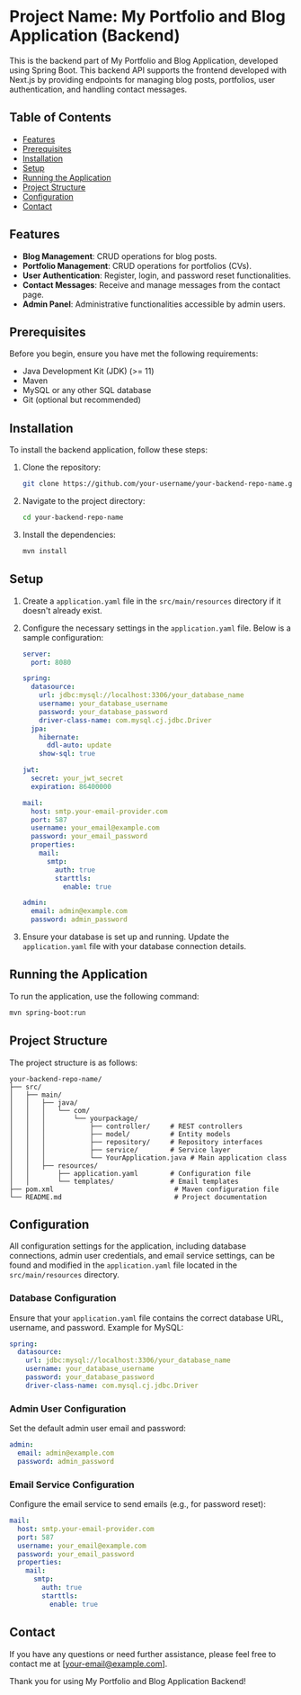 # Project Name: My Portfolio and Blog Application (Backend)

This is the backend part of My Portfolio and Blog Application, developed using Spring Boot. This backend API supports the frontend developed with Next.js by providing endpoints for managing blog posts, portfolios, user authentication, and handling contact messages.

## Table of Contents
- [Features](#features)
- [Prerequisites](#prerequisites)
- [Installation](#installation)
- [Setup](#setup)
- [Running the Application](#running-the-application)
- [Project Structure](#project-structure)
- [Configuration](#configuration)
- [Contact](#contact)

## Features
- **Blog Management**: CRUD operations for blog posts.
- **Portfolio Management**: CRUD operations for portfolios (CVs).
- **User Authentication**: Register, login, and password reset functionalities.
- **Contact Messages**: Receive and manage messages from the contact page.
- **Admin Panel**: Administrative functionalities accessible by admin users.

## Prerequisites
Before you begin, ensure you have met the following requirements:
- Java Development Kit (JDK) (>= 11)
- Maven
- MySQL or any other SQL database
- Git (optional but recommended)

## Installation
To install the backend application, follow these steps:

1. Clone the repository:
    ```bash
    git clone https://github.com/your-username/your-backend-repo-name.git
    ```

2. Navigate to the project directory:
    ```bash
    cd your-backend-repo-name
    ```

3. Install the dependencies:
    ```bash
    mvn install
    ```

## Setup
1. Create a `application.yaml` file in the `src/main/resources` directory if it doesn't already exist.

2. Configure the necessary settings in the `application.yaml` file. Below is a sample configuration:
    ```yaml
    server:
      port: 8080

    spring:
      datasource:
        url: jdbc:mysql://localhost:3306/your_database_name
        username: your_database_username
        password: your_database_password
        driver-class-name: com.mysql.cj.jdbc.Driver
      jpa:
        hibernate:
          ddl-auto: update
        show-sql: true

    jwt:
      secret: your_jwt_secret
      expiration: 86400000

    mail:
      host: smtp.your-email-provider.com
      port: 587
      username: your_email@example.com
      password: your_email_password
      properties:
        mail:
          smtp:
            auth: true
            starttls:
              enable: true

    admin:
      email: admin@example.com
      password: admin_password
    ```

3. Ensure your database is set up and running. Update the `application.yaml` file with your database connection details.

## Running the Application
To run the application, use the following command:

```bash
mvn spring-boot:run
```

## Project Structure
The project structure is as follows:
```
your-backend-repo-name/
├── src/
│   ├── main/
│   │   ├── java/
│   │   │   └── com/
│   │   │       └── yourpackage/
│   │   │           ├── controller/     # REST controllers
│   │   │           ├── model/          # Entity models
│   │   │           ├── repository/     # Repository interfaces
│   │   │           ├── service/        # Service layer
│   │   │           └── YourApplication.java # Main application class
│   │   ├── resources/
│   │       ├── application.yaml        # Configuration file
│   │       └── templates/              # Email templates
├── pom.xml                              # Maven configuration file
└── README.md                            # Project documentation
```

## Configuration
All configuration settings for the application, including database connections, admin user credentials, and email service settings, can be found and modified in the `application.yaml` file located in the `src/main/resources` directory.

### Database Configuration
Ensure that your `application.yaml` file contains the correct database URL, username, and password. Example for MySQL:
```yaml
spring:
  datasource:
    url: jdbc:mysql://localhost:3306/your_database_name
    username: your_database_username
    password: your_database_password
    driver-class-name: com.mysql.cj.jdbc.Driver
```

### Admin User Configuration
Set the default admin user email and password:
```yaml
admin:
  email: admin@example.com
  password: admin_password
```

### Email Service Configuration
Configure the email service to send emails (e.g., for password reset):
```yaml
mail:
  host: smtp.your-email-provider.com
  port: 587
  username: your_email@example.com
  password: your_email_password
  properties:
    mail:
      smtp:
        auth: true
        starttls:
          enable: true
```

## Contact
If you have any questions or need further assistance, please feel free to contact me at [your-email@example.com].

Thank you for using My Portfolio and Blog Application Backend!
